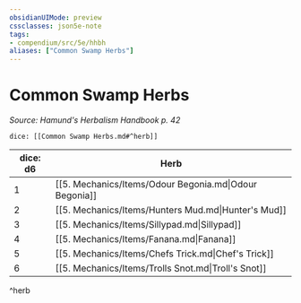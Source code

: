 ```yaml
---
obsidianUIMode: preview
cssclasses: json5e-note
tags:
- compendium/src/5e/hhbh
aliases: ["Common Swamp Herbs"]
---
```

# Common Swamp Herbs
*Source: Hamund's Herbalism Handbook p. 42* 

`dice: [[Common Swamp Herbs.md#^herb]]`

| dice: d6 | Herb |
|----------|------|
| 1 | [[5. Mechanics/Items/Odour Begonia.md\|Odour Begonia]] |
| 2 | [[5. Mechanics/Items/Hunters Mud.md\|Hunter's Mud]] |
| 3 | [[5. Mechanics/Items/Sillypad.md\|Sillypad]] |
| 4 | [[5. Mechanics/Items/Fanana.md\|Fanana]] |
| 5 | [[5. Mechanics/Items/Chefs Trick.md\|Chef's Trick]] |
| 6 | [[5. Mechanics/Items/Trolls Snot.md\|Troll's Snot]] |
^herb